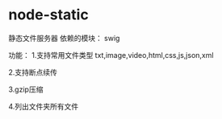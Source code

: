 node-static
============

静态文件服务器
依赖的模块：
swig

功能：
1.支持常用文件类型 
txt,image,video,html,css,js,json,xml

2.支持断点续传

3.gzip压缩

4.列出文件夹所有文件